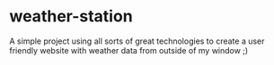 # weather-station
A simple project using all sorts of great technologies to create a user friendly website with weather data from outside of my window ;)
